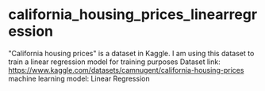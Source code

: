 # california_housing_prices_linearregression
"California housing prices" is a dataset in Kaggle. I am using this dataset to train a linear regression model for training purposes
Dataset link: https://www.kaggle.com/datasets/camnugent/california-housing-prices
machine learning model: Linear Regression
